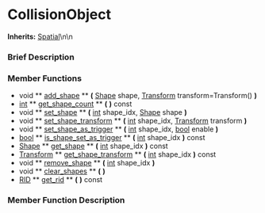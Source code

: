 #  CollisionObject  
**Inherits:** [Spatial](class_spatial)\\n\\n
###  Brief Description  


###  Member Functions 
  * void  ** [add_shape](#add_shape) **  **(** [Shape](class_shape) shape, [Transform](class_transform) transform=Transform()  **)**
  * [int](class_int)  ** [get_shape_count](#get_shape_count) **  **(** **)** const
  * void  ** [set_shape](#set_shape) **  **(** [int](class_int) shape_idx, [Shape](class_shape) shape  **)**
  * void  ** [set_shape_transform](#set_shape_transform) **  **(** [int](class_int) shape_idx, [Transform](class_transform) transform  **)**
  * void  ** [set_shape_as_trigger](#set_shape_as_trigger) **  **(** [int](class_int) shape_idx, [bool](class_bool) enable  **)**
  * [bool](class_bool)  ** [is_shape_set_as_trigger](#is_shape_set_as_trigger) **  **(** [int](class_int) shape_idx  **)** const
  * [Shape](class_shape)  ** [get_shape](#get_shape) **  **(** [int](class_int) shape_idx  **)** const
  * [Transform](class_transform)  ** [get_shape_transform](#get_shape_transform) **  **(** [int](class_int) shape_idx  **)** const
  * void  ** [remove_shape](#remove_shape) **  **(** [int](class_int) shape_idx  **)**
  * void  ** [clear_shapes](#clear_shapes) **  **(** **)**
  * [RID](class_rid)  ** [get_rid](#get_rid) **  **(** **)** const

###  Member Function Description  
